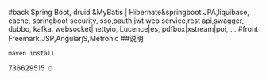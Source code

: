 #back
Spring Boot, 
druid &MyBatis | Hibernate&springboot JPA,liquibase,
cache,
springboot security,
sso,oauth,jwt
web service,rest api,swagger,
dubbo,
kafka,
websocket|nettyio,
Lucence|es,
pdfbox|xstream|poi,
...
#front
Freemark,JSP,AngularjS,Metronic
##说明
~~~~
maven install
~~~~~~
736629515 ☺

